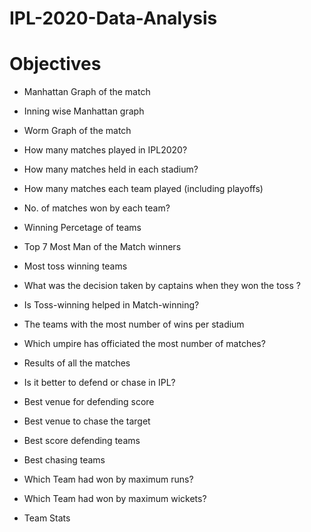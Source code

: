 # IPL-2020-Data-Analysis

# Objectives

* Manhattan Graph of the match

* Inning wise Manhattan graph

* Worm Graph of the match

* How many matches played in IPL2020?

* How many matches held in each stadium?

* How many matches each team played (including playoffs) 

* No. of matches won by each team?

* Winning Percetage of teams

* Top 7 Most Man of the Match winners

* Most toss winning teams

* What was the decision taken by captains when they won the toss ?

* Is Toss-winning helped in Match-winning?

* The teams with the most number of wins per stadium

* Which umpire has officiated the most number of matches?

* Results of all the matches

* Is it better to defend or chase in IPL?

* Best venue for defending score

* Best venue to chase the target

* Best score defending teams

* Best chasing teams

* Which Team had won by maximum runs?

* Which Team had won by maximum wickets?

* Team Stats
